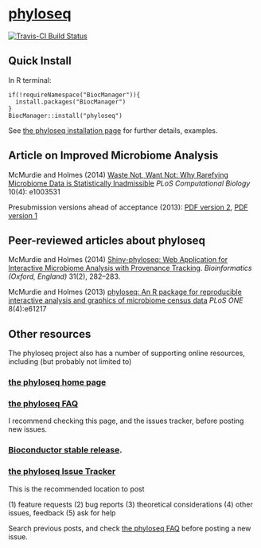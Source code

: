 <link href="http://joey711.github.com/phyloseq/markdown.css" rel="stylesheet"></link>

# [phyloseq](http://joey711.github.com/phyloseq/)

[![Travis-CI Build Status](https://travis-ci.org/joey711/phyloseq.svg?branch=master)](https://travis-ci.org/joey711/phyloseq)

## Quick Install

In R terminal:

```
if(!requireNamespace("BiocManager")){
  install.packages("BiocManager")
}
BiocManager::install("phyloseq")
```

See [the phyloseq installation page](http://joey711.github.io/phyloseq/install.html)
for further details, examples.

## Article on Improved Microbiome Analysis

McMurdie and Holmes (2014)
[Waste Not, Want Not: Why Rarefying Microbiome Data is Statistically Inadmissible](http://dx.plos.org/10.1371/journal.pcbi.1003531)
*PLoS Computational Biology*
10(4): e1003531

Presubmission versions ahead of acceptance (2013):
[PDF version 2](http://arxiv.org/pdf/1310.0424v2.pdf),
[PDF version 1](http://arxiv.org/pdf/1310.0424v1.pdf)


## Peer-reviewed articles about phyloseq

McMurdie and Holmes (2014) [Shiny-phyloseq: Web Application for Interactive Microbiome Analysis with Provenance Tracking](http://bioinformatics.oxfordjournals.org/content/early/2014/10/02/bioinformatics.btu616).
*Bioinformatics (Oxford, England)*
31(2), 282–283.

McMurdie and Holmes (2013)
[phyloseq: An R package for reproducible interactive analysis and graphics of microbiome census data](http://dx.plos.org/10.1371/journal.pone.0061217)
*PLoS ONE* 
8(4):e61217

## Other resources

The phyloseq project also has a number of supporting online resources,
including (but probably not limited to)

### [the phyloseq home page](http://joey711.github.com/phyloseq/)

### [the phyloseq FAQ](https://www.bioconductor.org/packages/release/bioc/vignettes/phyloseq/inst/doc/phyloseq-FAQ.html)
I recommend checking this page, and the issues tracker,
before posting new issues.

### [Bioconductor stable release](http://bioconductor.org/packages/release/bioc/html/phyloseq.html).

### [the phyloseq Issue Tracker](https://github.com/joey711/phyloseq/issues)
This is the recommended location to post

(1) feature requests
(2) bug reports
(3) theoretical considerations
(4) other issues, feedback
(5) ask for help

Search previous posts,
and check [the phyloseq FAQ](https://www.bioconductor.org/packages/release/bioc/vignettes/phyloseq/inst/doc/phyloseq-FAQ.html)
before posting a new issue.
